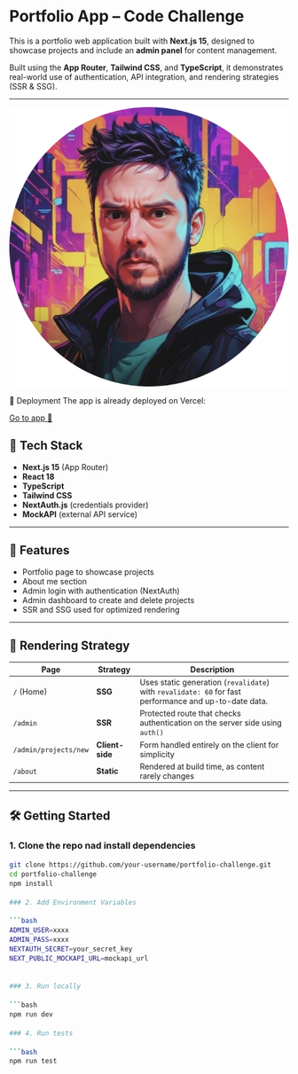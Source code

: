 # Portfolio App – Code Challenge

This is a portfolio web application built with **Next.js 15**, designed to showcase projects and include an **admin panel** for content management.

Built using the **App Router**, **Tailwind CSS**, and **TypeScript**, it demonstrates real-world use of authentication, API integration, and rendering strategies (SSR & SSG).

---

![Alt text](public/hero.png)

🚀 Deployment
The app is already deployed on Vercel:

[Go to app 🔗](https://framna-mc8094win-javierarancibias-projects.vercel.app/admin)

## 🔧 Tech Stack

- **Next.js 15** (App Router)
- **React 18**
- **TypeScript**
- **Tailwind CSS**
- **NextAuth.js** (credentials provider)
- **MockAPI** (external API service)

---

## 🚀 Features

- Portfolio page to showcase projects
- About me section
- Admin login with authentication (NextAuth)
- Admin dashboard to create and delete projects
- SSR and SSG used for optimized rendering

---

## 🧠 Rendering Strategy

| Page                     | Strategy     | Description |
|--------------------------|--------------|-------------|
| `/` (Home)               | **SSG**      | Uses static generation (`revalidate`) with `revalidate: 60` for fast performance and up-to-date data. |
| `/admin`                | **SSR**      | Protected route that checks authentication on the server side using `auth()` |
| `/admin/projects/new`   | **Client-side** | Form handled entirely on the client for simplicity |
| `/about`                | **Static**   | Rendered at build time, as content rarely changes |

---

## 🛠️ Getting Started

### 1. Clone the repo nad install dependencies 

```bash
git clone https://github.com/your-username/portfolio-challenge.git
cd portfolio-challenge
npm install

### 2. Add Environment Variables 

```bash
ADMIN_USER=xxxx
ADMIN_PASS=xxxx
NEXTAUTH_SECRET=your_secret_key
NEXT_PUBLIC_MOCKAPI_URL=mockapi_url


### 3. Run locally 

```bash
npm run dev

### 4. Run tests 

```bash
npm run test
